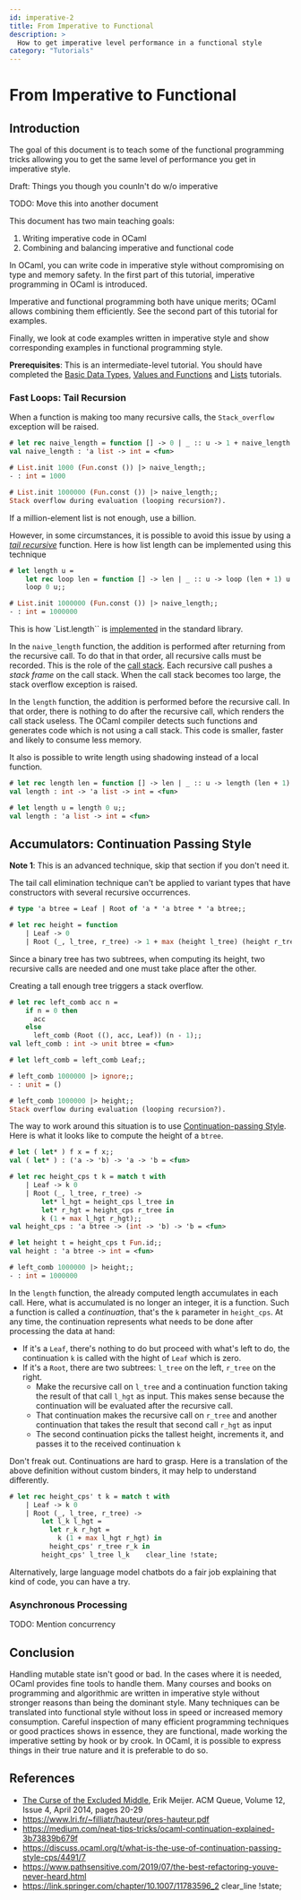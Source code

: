 ```yaml
---
id: imperative-2
title: From Imperative to Functional
description: >
  How to get imperative level performance in a functional style
category: "Tutorials"
---
```


# From Imperative to Functional

## Introduction

The goal of this document is to teach some of the functional programming tricks allowing you to get the same level of performance you get in imperative style.

Draft: Things you though you counln't do w/o imperative



TODO: Move this into another document

This document has two main teaching goals:
1. Writing imperative code in OCaml
1. Combining and balancing imperative and functional code

In OCaml, you can write code in imperative style without compromising on type and memory safety. In the first part of this tutorial, imperative programming in OCaml is introduced.

Imperative and functional programming both have unique merits; OCaml allows combining them efficiently. See the second part of this tutorial for examples.

Finally, we look at code examples written in imperative style and show corresponding examples in functional programming style.

**Prerequisites**: This is an intermediate-level tutorial. You should have completed the [Basic Data Types](/docs/basic-data-types), [Values and Functions](/docs/values-and-functions) and [Lists](/docs/lists) tutorials.

### Fast Loops: Tail Recursion

When a function is making too many recursive calls, the `Stack_overflow` exception will be raised.
```ocaml
# let rec naive_length = function [] -> 0 | _ :: u -> 1 + naive_length u;;
val naive_length : 'a list -> int = <fun>

# List.init 1000 (Fun.const ()) |> naive_length;;
- : int = 1000

# List.init 1000000 (Fun.const ()) |> naive_length;;
Stack overflow during evaluation (looping recursion?).
```

If a million-element list is not enough, use a billion.

However, in some circumstances, it is possible to avoid this issue by using a [_tail recursive_](https://en.wikipedia.org/wiki/Tail_call) function. Here is how list length can be implemented using this technique
```ocaml
# let length u =
    let rec loop len = function [] -> len | _ :: u -> loop (len + 1) u in
    loop 0 u;;

# List.init 1000000 (Fun.const ()) |> naive_length;;
- : int = 1000000
```

This is how `List.length`` is [implemented](https://github.com/ocaml/ocaml/blob/trunk/stdlib/list.ml) in the standard library.

In the `naive_length` function, the addition is performed after returning from the recursive call. To do that in that order, all recursive calls must be recorded. This is the role of the [call stack](https://en.wikipedia.org/wiki/Call_stackcall). Each recursive call pushes a _stack frame_ on the call stack. When the call stack becomes too large, the stack overflow exception is raised.

In the `length` function, the addition is performed before the recursive call. In that order, there is nothing to do after the recursive call, which renders the call stack useless. The OCaml compiler detects such functions and generates code which is not using a call stack. This code is smaller, faster and likely to consume less memory.

It also is possible to write length using shadowing instead of a local function.
```ocaml
# let rec length len = function [] -> len | _ :: u -> length (len + 1) u;;
val length : int -> 'a list -> int = <fun>

# let length u = length 0 u;;
val length : 'a list -> int = <fun>
```

## Accumulators: Continuation Passing Style

**Note 1**: This is an advanced technique, skip that section if you don't need it.

The tail call elimination technique can't be applied to variant types that have constructors with several recursive occurrences.
```ocaml
# type 'a btree = Leaf | Root of 'a * 'a btree * 'a btree;;

# let rec height = function
    | Leaf -> 0
    | Root (_, l_tree, r_tree) -> 1 + max (height l_tree) (height r_tree)
```

Since a binary tree has two subtrees, when computing its height, two recursive calls are needed and one must take place after the other.

Creating a tall enough tree triggers a stack overflow.
```ocaml
# let rec left_comb acc n =
    if n = 0 then
      acc
    else
      left_comb (Root ((), acc, Leaf)) (n - 1);;
val left_comb : int -> unit btree = <fun>

# let left_comb = left_comb Leaf;;

# left_comb 1000000 |> ignore;;
- : unit = ()

# left_comb 1000000 |> height;;
Stack overflow during evaluation (looping recursion?).
```

The way to work around this situation is to use [Continuation-passing Style](https://en.wikipedia.org/wiki/Continuation-passing_style). Here is what it looks like to compute the height of a `btree`.
```ocaml
# let ( let* ) f x = f x;;
val ( let* ) : ('a -> 'b) -> 'a -> 'b = <fun>

# let rec height_cps t k = match t with
    | Leaf -> k 0
    | Root (_, l_tree, r_tree) ->
        let* l_hgt = height_cps l_tree in
        let* r_hgt = height_cps r_tree in
        k (1 + max l_hgt r_hgt);;
val height_cps : 'a btree -> (int -> 'b) -> 'b = <fun>

# let height t = height_cps t Fun.id;;
val height : 'a btree -> int = <fun>

# left_comb 1000000 |> height;;
- : int = 1000000
```

In the `length` function, the already computed length accumulates in each call. Here, what is accumulated is no longer an integer, it is a function. Such a function is called a _continuation_, that's the `k` parameter in `height_cps`. At any time, the continuation represents what needs to be done after processing the data at hand:
* If it's a `Leaf`, there's nothing to do but proceed with what's left to do, the continuation `k` is called with the hight of `Leaf` which is zero.
* If it's a `Root`, there are two subtrees: `l_tree` on the left, `r_tree` on the right.
  * Make the recursive call on `l_tree` and a continuation function taking the result of that call `l_hgt` as input. This makes sense because the continuation will be evaluated after the recursive call.
  * That continuation makes the recursive call on `r_tree` and another continuation that takes the result that second call `r_hgt` as input
  * The second continuation picks the tallest height, increments it, and passes it to the received continuation `k`

Don't freak out. Continuations are hard to grasp. Here is a translation of the above definition without custom binders, it may help to understand differently.
```ocaml
# let rec height_cps' t k = match t with
    | Leaf -> k 0
    | Root (_, l_tree, r_tree) ->
        let l_k l_hgt =
          let r_k r_hgt =
            k (1 + max l_hgt r_hgt) in
          height_cps' r_tree r_k in
        height_cps' l_tree l_k    clear_line !state;

```

Alternatively, large language model chatbots do a fair job explaining that kind of code, you can have a try.

### Asynchronous Processing

TODO: Mention concurrency

## Conclusion

Handling mutable state isn't good or bad. In the cases where it is needed, OCaml provides fine tools to handle them. Many courses and books on programming and algorithmic are written in imperative style without stronger reasons than being the dominant style. Many techniques can be translated into functional style without loss in speed or increased memory consumption. Careful inspection of many efficient programming techniques or good practices shows in essence, they are functional, made working the imperative setting by hook or by crook. In OCaml, it is possible to express things in their true nature and it is preferable to do so.

## References

* [The Curse of the Excluded Middle](https://queue.acm.org/detail.cfm?id=2611829), Erik Meijer. ACM Queue, Volume 12, Issue 4, April 2014, pages 20-29
* https://www.lri.fr/~filliatr/hauteur/pres-hauteur.pdf
* https://medium.com/neat-tips-tricks/ocaml-continuation-explained-3b73839b679f
* https://discuss.ocaml.org/t/what-is-the-use-of-continuation-passing-style-cps/4491/7
* https://www.pathsensitive.com/2019/07/the-best-refactoring-youve-never-heard.html
* https://link.springer.com/chapter/10.1007/11783596_2    clear_line !state;
